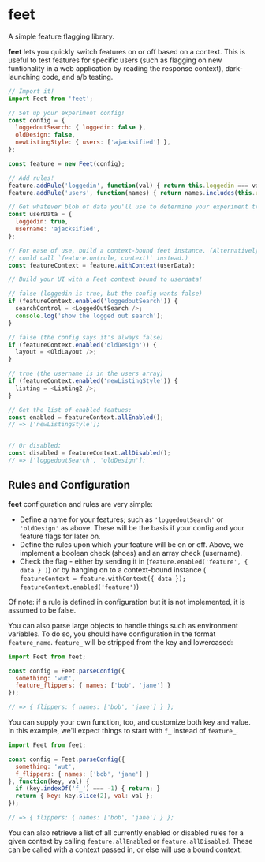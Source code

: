 feet
====

A simple feature flagging library.

__feet__ lets you quickly switch features on or off based on a context. This is
useful to test features for specific users (such as flagging on new funtionality
in a web application by reading the response context), dark-launching code,
and a/b testing.

```javascript
// Import it!
import Feet from 'feet';

// Set up your experiment config!
const config = {
  loggedoutSearch: { loggedin: false },
  oldDesign: false,
  newListingStyle: { users: ['ajacksified'] },
};

const feature = new Feet(config);

// Add rules!
feature.addRule('loggedin', function(val) { return this.loggedin === val; });
feature.addRule('users', function(names) { return names.includes(this.username); });

// Get whatever blob of data you'll use to determine your experiment truthiness
const userData = {
  loggedin: true,
  username: 'ajacksified',
};

// For ease of use, build a context-bound feet instance. (Alternatively, you
// could call `feature.on(rule, context)` instead.)
const featureContext = feature.withContext(userData);

// Build your UI with a Feet context bound to userdata!

// false (loggedin is true, but the config wants false)
if (featureContext.enabled('loggedoutSearch')) {
  searchControl = <LoggedOutSearch />;
  console.log('show the logged out search');
}

// false (the config says it's always false)
if (featureContext.enabled('oldDesign')) {
  layout = <OldLayout />;
}

// true (the username is in the users array)
if (featureContext.enabled('newListingStyle')) {
  listing = <Listing2 />;
}

// Get the list of enabled featues:
const enabled = featureContext.allEnabled();
// => ['newListingStyle'];


// Or disabled:
const disabled = featureContext.allDisabled();
// => ['loggedoutSearch', 'oldDesign'];
```

Rules and Configuration
-----------------------

__feet__ configuration and rules are very simple:

* Define a name for your features; such as `'loggedoutSearch'` or `'oldDesign'` as above. These
  will be the basis if your config and your feature flags for later on.
* Define the rules upon which your feature will be on or off. Above, we implement
  a boolean check (shoes) and an array check (username).
* Check the flag - either by sending it in (`feature.enabled('feature', { data } )`) or
  by hanging on to a context-bound instance (
  `featureContext = feature.withContext({ data }); featureContext.enabled('feature')`)

Of note: if a rule is defined in configuration but it is not implemented, it is
assumed to be false.

You can also parse large objects to handle things such as environment variables.
To do so, you should have configuration in the format `feature_name`. `feature_`
will be stripped from the key and lowercased:

```javascript
import Feet from feet;

const config = Feet.parseConfig({
  something: 'wut',
  feature_flippers: { names: ['bob', 'jane'] }
});

// => { flippers: { names: ['bob', 'jane'] } };
```

You can supply your own function, too, and customize both key and value. In
this example, we'll expect things to start with `f_` instead of `feature_`.

```javascript
import Feet from feet;

const config = Feet.parseConfig({
  something: 'wut',
  f_flippers: { names: ['bob', 'jane'] }
}, function(key, val) {
  if (key.indexOf('f_') === -1) { return; }
  return { key: key.slice(2), val: val };
});

// => { flippers: { names: ['bob', 'jane'] } };
```

You can also retrieve a list of all currently enabled or disabled rules for a
given context by calling `feature.allEnabled` or `feature.allDisabled`. These
can be called with a context passed in, or else will use a bound context.
